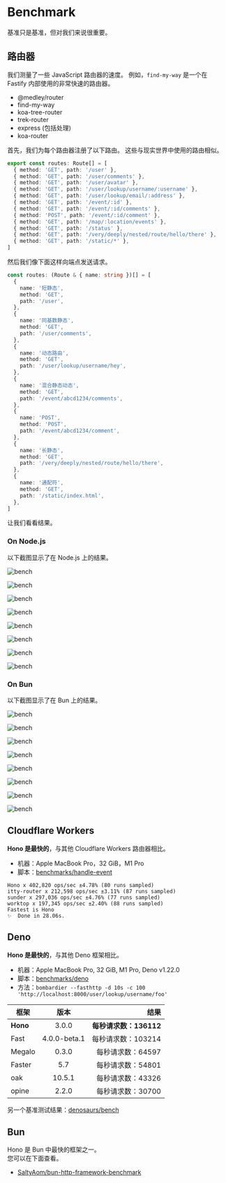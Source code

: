 # Benchmark

基准只是基准，但对我们来说很重要。

## 路由器

我们测量了一些 JavaScript 路由器的速度。
例如，`find-my-way` 是一个在 Fastify 内部使用的非常快速的路由器。

- @medley/router
- find-my-way
- koa-tree-router
- trek-router
- express (包括处理)
- koa-router

首先，我们为每个路由器注册了以下路由。
这些与现实世界中使用的路由相似。

```ts
export const routes: Route[] = [
  { method: 'GET', path: '/user' },
  { method: 'GET', path: '/user/comments' },
  { method: 'GET', path: '/user/avatar' },
  { method: 'GET', path: '/user/lookup/username/:username' },
  { method: 'GET', path: '/user/lookup/email/:address' },
  { method: 'GET', path: '/event/:id' },
  { method: 'GET', path: '/event/:id/comments' },
  { method: 'POST', path: '/event/:id/comment' },
  { method: 'GET', path: '/map/:location/events' },
  { method: 'GET', path: '/status' },
  { method: 'GET', path: '/very/deeply/nested/route/hello/there' },
  { method: 'GET', path: '/static/*' },
]
```

然后我们像下面这样向端点发送请求。

```ts
const routes: (Route & { name: string })[] = [
  {
    name: '短静态',
    method: 'GET',
    path: '/user',
  },
  {
    name: '同基数静态',
    method: 'GET',
    path: '/user/comments',
  },
  {
    name: '动态路由',
    method: 'GET',
    path: '/user/lookup/username/hey',
  },
  {
    name: '混合静态动态',
    method: 'GET',
    path: '/event/abcd1234/comments',
  },
  {
    name: 'POST',
    method: 'POST',
    path: '/event/abcd1234/comment',
  },
  {
    name: '长静态',
    method: 'GET',
    path: '/very/deeply/nested/route/hello/there',
  },
  {
    name: '通配符',
    method: 'GET',
    path: '/static/index.html',
  },
]
```

让我们看看结果。

### On Node.js

以下截图显示了在 Node.js 上的结果。

![bench](/images/bench01.png)

![bench](/images/bench02.png)

![bench](/images/bench03.png)

![bench](/images/bench04.png)

![bench](/images/bench05.png)

![bench](/images/bench06.png)

![bench](/images/bench07.png)

![bench](/images/bench08.png)

### On Bun

以下截图显示了在 Bun 上的结果。

![bench](/images/bench09.png)

![bench](/images/bench10.png)

![bench](/images/bench11.png)

![bench](/images/bench12.png)

![bench](/images/bench13.png)

![bench](/images/bench14.png)

![bench](/images/bench15.png)

![bench](/images/bench16.png)

## Cloudflare Workers

**Hono 是最快的**，与其他 Cloudflare Workers 路由器相比。

- 机器：Apple MacBook Pro，32 GiB，M1 Pro
- 脚本：[benchmarks/handle-event](https://github.com/honojs/hono/tree/main/benchmarks/handle-event)

```
Hono x 402,820 ops/sec ±4.78% (80 runs sampled)
itty-router x 212,598 ops/sec ±3.11% (87 runs sampled)
sunder x 297,036 ops/sec ±4.76% (77 runs sampled)
worktop x 197,345 ops/sec ±2.40% (88 runs sampled)
Fastest is Hono
✨  Done in 28.06s.
```

## Deno

**Hono 是最快的**，与其他 Deno 框架相比。

- 机器：Apple MacBook Pro, 32 GiB, M1 Pro, Deno v1.22.0
- 脚本：[benchmarks/deno](https://github.com/honojs/hono/tree/main/benchmarks/deno)
- 方法：`bombardier --fasthttp -d 10s -c 100 'http://localhost:8000/user/lookup/username/foo'`

| 框架      |   版本      |                  结果 |
| --------- | :----------: | ---------------------: |
| **Hono**  |    3.0.0    | **每秒请求数：136112** |
| Fast      | 4.0.0-beta.1 |     每秒请求数：103214 |
| Megalo    |    0.3.0    |      每秒请求数：64597 |
| Faster    |     5.7      |      每秒请求数：54801 |
| oak       |    10.5.1   |      每秒请求数：43326 |
| opine     |    2.2.0    |      每秒请求数：30700 |

另一个基准测试结果：[denosaurs/bench](https://github.com/denosaurs/bench)

## Bun

Hono 是 Bun 中最快的框架之一。  
您可以在下面查看。

- [SaltyAom/bun-http-framework-benchmark](https://github.com/SaltyAom/bun-http-framework-benchmark)